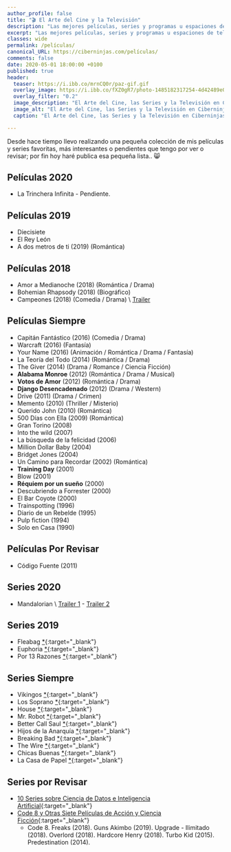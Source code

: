 ```yaml
---
author_profile: false
title: "🎬 El Arte del Cine y la Televisión"
description: "Las mejores películas, series y programas u espaciones de televisión que recomendamos desde Ciberninjas, por Pablo Álvarez Corredera"
excerpt: "Las mejores películas, series y programas u espaciones de televisión que recomendamos desde Ciberninjas, por Pablo Álvarez Corredera"
classes: wide
permalink: /películas/
canonical_URL: https://ciberninjas.com/películas/
comments: false
date: 2020-05-01 18:00:00 +0100
published: true
header:
  teaser: https://i.ibb.co/mrnCQ0r/paz-gif.gif
  overlay_image: https://i.ibb.co/fXZ0gR7/photo-1485182317254-4d42489e041b-ixlib-rb-1-2.jpg
  overlay_filter: "0.2"
  image_description: "El Arte del Cine, las Series y la Televisión en Ciberninjas"
  image_alt: "El Arte del Cine, las Series y la Televisión en Ciberninjas"
  caption: "El Arte del Cine, las Series y la Televisión en Ciberninjas"

---
```


Desde hace tiempo llevo realizando una pequeña colección de mis películas y series favoritas, más interesantes o pendientes que tengo por ver o revisar; por fin hoy haré publica esa pequeña lista.. 😸

## Películas 2020

* La Trinchera Infinita - Pendiente.

## Películas 2019

* Diecisiete
* El Rey León
* A dos metros de ti (2019) (Romántica)

## Películas 2018

* Amor a Medianoche (2018) (Romántica / Drama)
* Bohemian Rhapsody (2018) (Biográfico)
* Campeones (2018) (Comedia / Drama) \ [Trailer](https://www.youtube.com/watch?time_continue=122&v=a3e0hWT09YY)

## Películas Siempre

* Capitán Fantástico (2016) (Comedia / Drama)
* Warcraft (2016) (Fantasía)
* Your Name (2016) (Animación / Romántica / Drama / Fantasía)
* La Teoría del Todo (2014) (Romántica / Drama)
* The Giver (2014) (Drama / Romance / Ciencia Ficción)
* **Alabama Monroe** (2012) (Romántica / Drama / Musical)
* **Votos de Amor** (2012) (Romántica / Drama)
* **Django Desencadenado** (2012) (Drama / Western)
* Drive (2011) (Drama / Crimen)
* Memento (2010) (Thriller / Misterio)
* Querido John (2010) (Romántica)
* 500 Días con Ella (2009) (Romántica)
* Gran Torino (2008)
* Into the wild (2007)
* La búsqueda de la felicidad (2006)
* Million Dollar Baby (2004)
* Bridget Jones (2004)
* Un Camino para Recordar (2002) (Romántica)
* **Training Day** (2001)
* Blow (2001)
* **Réquiem por un sueño** (2000)
* Descubriendo a Forrester (2000)
* El Bar Coyote (2000)
* Trainspotting (1996)
* Diario de un Rebelde (1995)
* Pulp fiction (1994)
* Solo en Casa (1990)

## Películas Por Revisar

* Código Fuente (2011) 

<!-- trailers peliculas de amor parte 5: https://www.youtube.com/watch?v=lGJNUo76p80 -->
## Series 2020

* Mandalorian \ [Trailer 1](/the-mandalorian-trailer-de-la-nueva-serie-de-star-wars/) - [Trailer 2](/the-mandalorian-nuevo-trailer-serie-de-star-wars/)

## Series 2019

* Fleabag [*](https://www.imdb.com/title/tt5687612/){:target="_blank"}
* Euphoria [*](https://www.imdb.com/title/tt8772296/){:target="_blank"}
* Por 13 Razones [*](https://www.imdb.com/title/tt1837492/){:target="_blank"}

## Series Siempre

* Vikingos [*](http://www.imdb.com/title/tt2306299/){:target="_blank"}
* Los Soprano [*](http://www.imdb.com/title/tt0141842/){:target="_blank"}
* House [*](https://www.imdb.com/title/tt0412142/){:target="_blank"}
* Mr. Robot [*](https://www.imdb.com/title/tt4158110/){:target="_blank"}
* Better Call Saul  [*](https://www.imdb.com/title/tt3032476/){:target="_blank"}
* Hijos de la Anarquía [*](https://www.imdb.com/title/tt1124373/){:target="_blank"}
* Breaking Bad [*](https://www.imdb.com/title/tt0903747/){:target="_blank"}
* The Wire [*](https://www.imdb.com/title/tt0306414/){:target="_blank"}
* Chicas Buenas [*](https://www.imdb.com/title/tt6474378/){:target="_blank"}
* La Casa de Papel [*](https://www.imdb.com/title/tt6468322/){:target="_blank"}

## Series por Revisar

* [10 Series sobre Ciencia de Datos e Inteligencia Artificial](https://www.analyticsvidhya.com/blog/2016/01/10-popular-tv-shows-data-science-artificial-intelligence/){:target="_blank"}
* [Code 8 y Otras Siete Películas de Acción y Ciencia Ficción](https://cinemania.20minutos.es/noticias/code-8-y-otras-siete-peliculas-de-accion-y-ciencia-ficcion-de-bajo-presupuesto/){:target="_blank"}
  * Code 8. Freaks (2018). Guns Akimbo (2019). Upgrade - Ilimitado (2018). Overlord (2018). Hardcore Henry (2018). Turbo Kid (2015). Predestination (2014).
